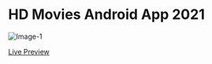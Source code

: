 # HD Movies Android App 2021

![Image-1](http://images.shrcreation.com/GitHub/app_landing_page.PNG)

[Live Preview](https://www.shrcreation.com/)